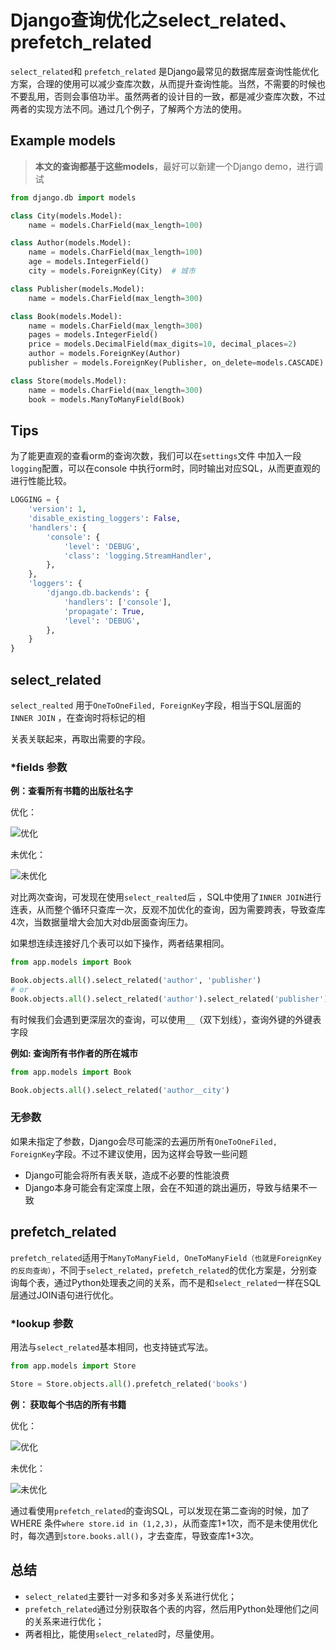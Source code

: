 # Django查询优化之select_related、prefetch_related

`select_related`和  `prefetch_related` 是Django最常见的数据库层查询性能优化方案，合理的使用可以减少查库次数，从而提升查询性能。当然，不需要的时候也不要乱用，否则会事倍功半。虽然两者的设计目的一致，都是减少查库次数，不过两者的实现方法不同。通过几个例子，了解两个方法的使用。


## Example models

> **本文的查询都基于这些models**，最好可以新建一个Django demo，进行调试

```python
from django.db import models

class City(models.Model):
    name = models.CharField(max_length=100)

class Author(models.Model):
    name = models.CharField(max_length=100)
    age = models.IntegerField()
    city = models.ForeignKey(City)  # 城市

class Publisher(models.Model):
    name = models.CharField(max_length=300)

class Book(models.Model):
    name = models.CharField(max_length=300)
    pages = models.IntegerField()
    price = models.DecimalField(max_digits=10, decimal_places=2)
    author = models.ForeignKey(Author)
    publisher = models.ForeignKey(Publisher, on_delete=models.CASCADE)

class Store(models.Model):
    name = models.CharField(max_length=300)
    book = models.ManyToManyField(Book)
```



## Tips

为了能更直观的查看orm的查询次数，我们可以在`settings`文件 中加入一段`logging`配置，可以在console 中执行orm时，同时输出对应SQL，从而更直观的进行性能比较。

```python
LOGGING = {
    'version': 1,
    'disable_existing_loggers': False,
    'handlers': {
        'console': {
            'level': 'DEBUG',
            'class': 'logging.StreamHandler',
        },
    },
    'loggers': {
        'django.db.backends': {
            'handlers': ['console'],
            'propagate': True,
            'level': 'DEBUG',
        },
    }
}
```



## select_related

`select_realted` 用于`OneToOneFiled, ForeignKey`字段，相当于SQL层面的 `INNER JOIN` ，在查询时将标记的相

关表关联起来，再取出需要的字段。

### *fields 参数

**例：查看所有书籍的出版社名字**

优化：

![优化](http://picture.wzmmmmj.com/use_select_related.png)

未优化：

![未优化](http://picture.wzmmmmj.com/no_use_select_related.png)



对比两次查询，可发现在使用`select_realted`后 ，SQL中使用了`INNER JOIN`进行连表，从而整个循环只查库一次，反观不加优化的查询，因为需要跨表，导致查库4次，当数据量增大会加大对db层面查询压力。

如果想连续连接好几个表可以如下操作，两者结果相同。

```python
from app.models import Book

Book.objects.all().select_related('author', 'publisher')
# or
Book.objects.all().select_related('author').select_related('publisher') # Django1.7后
```

有时候我们会遇到更深层次的查询，可以使用`__`（双下划线），查询外键的外键表字段

**例如: 查询所有书作者的所在城市**

```python
from app.models import Book

Book.objects.all().select_related('author__city')
```

### 无参数

如果未指定了参数，Django会尽可能深的去遍历所有`OneToOneFiled, ForeignKey`字段。不过不建议使用，因为这样会导致一些问题

- Django可能会将所有表关联，造成不必要的性能浪费
- Django本身可能会有定深度上限，会在不知道的跳出遍历，导致与结果不一致

## prefetch_related

`prefetch_related`适用于`ManyToManyField, OneToManyField（也就是ForeignKey的反向查询）`，不同于`select_related`，`prefetch_related`的优化方案是，分别查询每个表，通过Python处理表之间的关系，而不是和`select_related`一样在SQL层通过JOIN语句进行优化。

### *lookup 参数

用法与`select_related`基本相同，也支持链式写法。

```python
from app.models import Store

Store = Store.objects.all().prefetch_related('books')
```



**例： 获取每个书店的所有书籍**

优化：

![优化](http://picture.wzmmmmj.com/use_prefetch_related.png)

未优化：

![未优化](http://picture.wzmmmmj.com/no_use_prefetch_related.png)

通过看使用`prefetch_related`的查询SQL，可以发现在第二查询的时候，加了WHERE 条件`where store.id in (1,2,3)`，从而查库1+1次，而不是未使用优化时，每次遇到`store.books.all()`，才去查库，导致查库1+3次。

## 总结

- `select_related`主要针一对多和多对多关系进行优化；
- `prefetch_related`通过分别获取各个表的内容，然后用Python处理他们之间的关系来进行优化；
-  两者相比，能使用`select_related`时，尽量使用。
